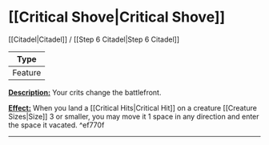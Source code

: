 # [[Critical Shove|Critical Shove]]
[[Citadel|Citadel]] / [[Step 6 Citadel|Step 6 Citadel]]

| Type | 
| --- |
| Feature | 
<u>**Description:**</u> Your crits change the battlefront.

<u>**Effect:**</u> When you land a [[Critical Hits|Critical Hit]] on a creature [[Creature Sizes|Size]] 3 or smaller, you may move it 1 space in any direction and enter the space it vacated. ^ef770f

---